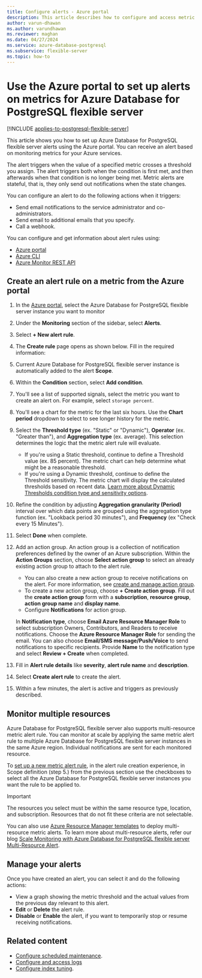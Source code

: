 ```yaml
---
title: Configure alerts - Azure portal
description: This article describes how to configure and access metric alerts for Azure Database for PostgreSQL flexible server from the Azure portal.
author: varun-dhawan
ms.author: varundhawan
ms.reviewer: maghan
ms.date: 04/27/2024
ms.service: azure-database-postgresql
ms.subservice: flexible-server
ms.topic: how-to
---
```


# Use the Azure portal to set up alerts on metrics for Azure Database for PostgreSQL flexible server

[!INCLUDE [applies-to-postgresql-flexible-server](~/reusable-content/ce-skilling/azure/includes/postgresql/includes/applies-to-postgresql-flexible-server.md)]

This article shows you how to set up Azure Database for PostgreSQL flexible server alerts using the Azure portal. You can receive an alert based on monitoring metrics for your Azure services.

The alert triggers when the value of a specified metric crosses a threshold you assign. The alert triggers both when the condition is first met, and then afterwards when that condition is no longer being met. Metric alerts are stateful, that is, they only send out notifications when the state changes.

You can configure an alert to do the following actions when it triggers:

* Send email notifications to the service administrator and co-administrators.
* Send email to additional emails that you specify.
* Call a webhook.

You can configure and get information about alert rules using:

* [Azure portal](/azure/azure-monitor/alerts/alerts-metric#create-with-azure-portal)
* [Azure CLI](/azure/azure-monitor/alerts/alerts-metric#with-azure-cli)
* [Azure Monitor REST API](/rest/api/monitor/metricalerts)

## Create an alert rule on a metric from the Azure portal

1.	In the [Azure portal](https://portal.azure.com/), select the Azure Database for PostgreSQL flexible server instance you want to monitor

2. Under the **Monitoring** section of the sidebar, select **Alerts**.

3.	Select **+ New alert rule**.

4. The **Create rule** page opens as shown below. Fill in the required information:

5. Current Azure Database for PostgreSQL flexible server instance is automatically added to the alert **Scope**.

6. Within the **Condition** section, select **Add condition**.

7.	You'll see a list of supported signals, select the metric you want to create an alert on. For example, select `storage percent`.

8.	You'll see a chart for the metric for the last six hours. Use the **Chart period** dropdown to select to see longer history for the metric.

9.	Select the **Threshold type** (ex. "Static" or "Dynamic"), **Operator** (ex. "Greater than"), and **Aggregation type** (ex. average). This selection determines the logic that the metric alert rule will evaluate.
    - If you're using a Static threshold, continue to define a Threshold value (ex. 85 percent). The metric chart can help determine what might be a reasonable threshold.
    - If you're using a Dynamic threshold, continue to define the Threshold sensitivity. The metric chart will display the calculated thresholds based on recent data. [Learn more about Dynamic Thresholds condition type and sensitivity options](/azure/azure-monitor/alerts/alerts-dynamic-thresholds).

10. Refine the condition by adjusting **Aggregation granularity (Period)** interval over which data points are grouped using the aggregation type function (ex. "Lookback period 30 minutes"), and **Frequency** (ex "Check every 15 Minutes").

11. Select **Done** when complete.
12. Add an action group. An action group is a collection of notification preferences defined by the owner of an Azure subscription. Within the **Action Groups** section, choose **Select action group** to select an already existing action group to attach to the alert rule.
    - You can also create a new action group to receive notifications on the alert. For more information, see [create and manage action group](/azure/azure-monitor/alerts/action-groups).
    - To create a new action group, choose **+ Create action group**. Fill out the **create action group** form with a **subscription**, **resource group**, **action group name** and **display name**.
    -	Configure **Notifications** for action group.

    In **Notification type**, choose **Email Azure Resource Manager Role** to select subscription Owners, Contributors, and Readers to receive notifications. Choose the **Azure Resource Manager Role** for sending the email. You can also choose **Email/SMS message/Push/Voice** to send notifications to specific recipients. Provide **Name** to the notification type and select **Review + Create** when completed.

13. Fill in **Alert rule details** like **severity**, **alert rule name** and **description**.
14. Select **Create alert rule** to create the alert.
15. Within a few minutes, the alert is active and triggers as previously described.

## Monitor multiple resources

Azure Database for PostgreSQL flexible server also supports multi-resource metric alert rule. You can monitor at scale by applying the same metric alert rule to multiple Azure Database for PostgreSQL flexible server instances in the same Azure region. Individual notifications are sent for each monitored resource.

To [set up a new metric alert rule](/azure/azure-monitor/alerts/alerts-create-new-alert-rule), in the alert rule creation experience, in Scope definition (step 5.)  from the previous section use the checkboxes to select all the Azure Database for PostgreSQL flexible server instances you want the rule to be applied to. 

> [!IMPORTANT]
> The resources you select must be within the same resource type, location, and subscription. Resources that do not fit these criteria are not selectable.

You can also use [Azure Resource Manager templates](/azure/azure-monitor/alerts/alerts-create-new-alert-rule#create-a-new-alert-rule-using-an-arm-template) to deploy multi-resource metric alerts. To learn more about multi-resource alerts, refer our blog [Scale Monitoring with Azure Database for PostgreSQL flexible server Multi-Resource Alert](https://techcommunity.microsoft.com/t5/azure-database-for-postgresql/scale-monitoring-with-azure-postgresql-multi-resource-alerts/ba-p/3866526).

## Manage your alerts

Once you have created an alert, you can select it and do the following actions:

* View a graph showing the metric threshold and the actual values from the previous day relevant to this alert.
* **Edit** or **Delete** the alert rule.
* **Disable** or **Enable** the alert, if you want to temporarily stop or resume receiving notifications.

## Related content

- [Configure scheduled maintenance](how-to-configure-scheduled-maintenance.md).
- [Configure and access logs](how-to-configure-and-access-logs.md)
- [Configure index tuning](how-to-configure-index-tuning.md).
